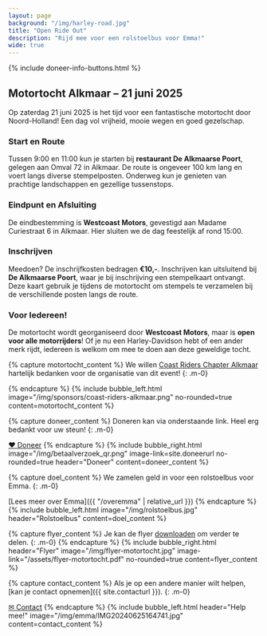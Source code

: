 ```yaml
---
layout: page
background: "/img/harley-road.jpg"
title: "Open Ride Out"
description: "Rijd mee voor een rolstoelbus voor Emma!"
wide: true
---
```


<div class="col-lg-11 mx-auto">
{% include doneer-info-buttons.html %}
</div>


## Motortocht Alkmaar – 21 juni 2025

Op zaterdag 21 juni 2025 is het tijd voor een fantastische motortocht door Noord-Holland! Een dag vol vrijheid, mooie wegen en goed gezelschap.

### Start en Route
Tussen 9:00 en 11:00 kun je starten bij **restaurant De Alkmaarse Poort**, gelegen aan Omval 72 in Alkmaar. De route is ongeveer 100 km lang en voert langs diverse stempelposten. Onderweg kun je genieten van prachtige landschappen en gezellige tussenstops.

### Eindpunt en Afsluiting
De eindbestemming is **Westcoast Motors**, gevestigd aan Madame Curiestraat 6 in Alkmaar. Hier sluiten we de dag feestelijk af rond 15:00.

### Inschrijven
Meedoen? De inschrijfkosten bedragen **€10,-**. Inschrijven kan uitsluitend bij **De Alkmaarse Poort**, waar je bij inschrijving een stempelkaart ontvangt. Deze kaart gebruik je tijdens de motortocht om stempels te verzamelen bij de verschillende posten langs de route.

### Voor Iedereen!
De motortocht wordt georganiseerd door **Westcoast Motors**, maar is **open voor alle motorrijders**! Of je nu een Harley-Davidson hebt of een ander merk rijdt, iedereen is welkom om mee te doen aan deze geweldige tocht.




{% capture motortocht_content %}
We willen [Coast Riders Chapter Alkmaar](ttps://www.coastriderschapter.nl/) hartelijk bedanken voor de organisatie van dit event!
{: .m-0}

{% endcapture %}
{% include bubble_left.html image="/img/sponsors/coast-riders-alkmaar.png" no-rounded=true
content=motortocht_content %}



{% capture doneer_content %}
Doneren kan via onderstaande link. Heel erg bedankt voor uw steun!
{: .m-0}

<a class="btn-xl btn-danger col-5" href="{{ site.doneerurl }}">&#10084;&#65038; Doneer</a>
{% endcapture %}
{% include bubble_right.html image="/img/betaalverzoek_qr.png" image-link=site.doneerurl no-rounded=true header="Doneer"
content=doneer_content %}



{% capture doel_content %}
We zamelen geld in voor een rolstoelbus voor Emma.
{: .m-0}

[Lees meer over Emma]({{ "/overemma" | relative_url }})
{% endcapture %}
{% include bubble_left.html image="/img/rolstoelbus.jpg" header="Rolstoelbus"
content=doel_content %}



{% capture flyer_content %}
Je kan de flyer [downloaden](/assets/flyer-motortocht.pdf) om verder te delen.
{: .m-0}
{% endcapture %}
{% include bubble_right.html header="Flyer" image="/img/flyer-motortocht.jpg" image-link="/assets/flyer-motortocht.pdf" no-rounded=true
content=flyer_content %}



{% capture contact_content %}
Als je op een andere manier wilt helpen, [kan je contact opnemen]({{ site.contacturl }}).
{: .m-0}

<a class="btn-xl btn-primary col-3" href="{{ site.contacturl }}">&#9993; Contact</a>
{% endcapture %}
{% include bubble_left.html header="Help mee!" image="/img/emma/IMG20240625164741.jpg"
content=contact_content %}
